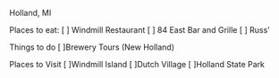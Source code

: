Holland, MI

Places to eat:
[ ] Windmill Restaurant
[ ] 84 East Bar and Grille
[ ] Russ'

Things to do
[ ]Brewery Tours (New Holland)

Places to Visit
[ ]Windmill Island
[ ]Dutch Village
[ ]Holland State Park
